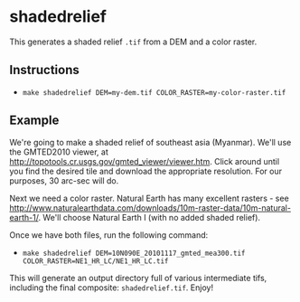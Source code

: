 # shadedrelief

This generates a shaded relief `.tif` from a DEM and a color raster.

## Instructions

- `make shadedrelief DEM=my-dem.tif COLOR_RASTER=my-color-raster.tif`

## Example

We're going to make a shaded relief of southeast asia (Myanmar). We'll use the GMTED2010 viewer, at http://topotools.cr.usgs.gov/gmted_viewer/viewer.htm. Click around until you find the desired tile and download the appropriate resolution. For our purposes, 30 arc-sec will do.

Next we need a color raster. Natural Earth has many excellent rasters - see http://www.naturalearthdata.com/downloads/10m-raster-data/10m-natural-earth-1/. We'll choose Natural Earth I (with no added shaded relief).

Once we have both files, run the following command:

- `make shadedrelief DEM=10N090E_20101117_gmted_mea300.tif COLOR_RASTER=NE1_HR_LC/NE1_HR_LC.tif`

This will generate an output directory full of various intermediate tifs, including the final composite: `shadedrelief.tif`. Enjoy!

